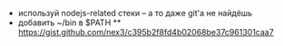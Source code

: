 * используй nodejs-related стеки – а то даже git'a не найдёшь
* добавить ~/bin в $PATH
** https://gist.github.com/nex3/c395b2f8fd4b02068be37c961301caa7
